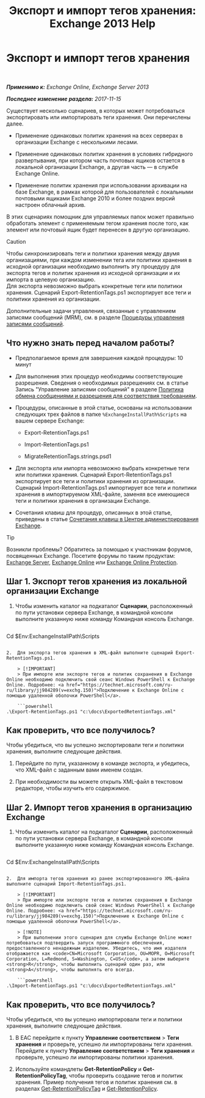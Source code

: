﻿---
title: 'Экспорт и импорт тегов хранения: Exchange 2013 Help'
TOCTitle: Экспорт и импорт тегов хранения
ms:assetid: 18405ea2-7ccc-475e-bd84-8b040e17bf44
ms:mtpsurl: https://technet.microsoft.com/ru-ru/library/JJ907307(v=EXCHG.150)
ms:contentKeyID: 51408006
ms.date: 04/30/2018
mtps_version: v=EXCHG.150
ms.translationtype: HT
---

# Экспорт и импорт тегов хранения

 

_**Применимо к:** Exchange Online, Exchange Server 2013_

_**Последнее изменение раздела:** 2017-11-15_

Существует несколько сценариев, в которых может потребоваться экспортировать или импортировать теги хранения. Они перечислены далее.

  - Применение одинаковых политик хранения на всех серверах в организации Exchange с несколькими лесами.

  - Применение одинаковых политик хранения в условиях гибридного развертывания, при котором часть почтовых ящиков остается в локальной организации Exchange, а другая часть — в службе Exchange Online.

  - Применение политик хранения при использовании архивации на базе Exchange, в рамках которой для пользователей с локальными почтовыми ящиками Exchange 2010 и более поздних версий настроен облачный архив.

В этих сценариях помощник для управляемых папок может правильно обработать элемент с применяемым тегом хранения после того, как элемент или почтовый ящик будет перенесен в другую организацию.

> [!CAUTION]  
> Чтобы синхронизировать теги и политики хранения между двумя организациями, при каждом изменении тега или политики хранения в исходной организации необходимо выполнить эту процедуру для экспорта тегов и политик хранения из исходной организации и их импорта в целевую организацию.<br />
Для экспорта невозможно выбрать конкретные теги или политики хранения. Сценарий Export-RetentionTags.ps1 экспортирует все теги и политики хранения из организации.


Дополнительные задачи управления, связанные с управлением записями сообщений (MRM), см. в разделе [Процедуры управления записями сообщений](messaging-records-management-procedures-exchange-2013-help.md).

## Что нужно знать перед началом работы?

  - Предполагаемое время для завершения каждой процедуры: 10 минут

  - Для выполнения этих процедур необходимы соответствующие разрешения. Сведения о необходимых разрешениях см. в статье Запись "Управление записями сообщений" в разделе [Политика обмена сообщениями и разрешения для соответствия требованиям](messaging-policy-and-compliance-permissions-exchange-2013-help.md).

  - Процедуры, описанные в этой статье, основаны на использовании следующих трех файлов в папке `%ExchangeInstallPath%Scripts` на вашем сервере Exchange:
    
      - Export-RetentionTags.ps1
    
      - Import-RetentionTags.ps1
    
      - MigrateRetentionTags.strings.psd1

  - Для экспорта или импорта невозможно выбрать конкретные теги или политики хранения. Сценарий Export-RetentionTags.ps1 экспортирует все теги и политики хранения из организации. Сценарий Import-RetentionTags.ps1 импортирует все теги и политики хранения в импортируемом XML-файле, заменяя все имеющиеся теги и политики хранения в организации Exchange.

  - Сочетания клавиш для процедур, описанных в этой статье, приведены в статье [Сочетания клавиш в Центре администрирования Exchange](keyboard-shortcuts-in-the-exchange-admin-center-exchange-online-protection-help.md).

> [!TIP]  
> Возникли проблемы? Обратитесь за помощью к участникам форумов, посвященных Exchange. Посетите форумы по таким продуктам: <a href="https://go.microsoft.com/fwlink/p/?linkid=60612">Exchange Server</a>, <a href="https://go.microsoft.com/fwlink/p/?linkid=267542">Exchange Online</a> или <a href="https://go.microsoft.com/fwlink/p/?linkid=285351">Exchange Online Protection</a>.


## Шаг 1. Экспорт тегов хранения из локальной организации Exchange

1.  Чтобы изменить каталог на подкаталог **Сценарии**, расположенный по пути установки сервера Exchange, в командной консоли выполните указанную ниже команду Командная консоль Exchange.
    
    ```powershell
Cd $Env:ExchangeInstallPath\Scripts
```

2.  Для экспорта тегов хранения в XML-файл выполните сценарий Export-RetentionTags.ps1.
    
    > [!IMPORTANT]  
    > При импорте или экспорте тегов и политик сохранения в Exchange Online необходимо подключить свой сеанс Windows PowerShell к Exchange Online. Подробнее: <a href="https://technet.microsoft.com/ru-ru/library/jj984289(v=exchg.150)">Подключение к Exchange Online с помощью удаленной оболочки PowerShell</a>.
    
    ```powershell
.\Export-RetentionTags.ps1 "c:\docs\ExportedRetentionTags.xml"
```

## Как проверить, что все получилось?

Чтобы убедиться, что вы успешно экспортировали теги и политики хранения, выполните следующие действия.

1.  Перейдите по пути, указанному в команде экспорта, и убедитесь, что XML-файл с заданным вами именем создан.

2.  При необходимости вы можете открыть XML-файл в текстовом редакторе, чтобы изучить его содержимое.

## Шаг 2. Импорт тегов хранения в организацию Exchange

1.  Чтобы изменить каталог на подкаталог **Сценарии**, расположенный по пути установки сервера Exchange, в командной консоли выполните указанную ниже команду Командная консоль Exchange.
    
    ```powershell
Cd $Env:ExchangeInstallPath\Scripts
```

2.  Для импорта тегов хранения из ранее экспортированного XML-файла выполните сценарий Import-RetentionTags.ps1.
    
    > [!IMPORTANT]  
    > При импорте или экспорте тегов и политик сохранения в Exchange Online необходимо подключить свой сеанс Windows PowerShell к Exchange Online. Подробнее: <a href="https://technet.microsoft.com/ru-ru/library/jj984289(v=exchg.150)">Подключение к Exchange Online с помощью удаленной оболочки PowerShell</a>.
    
    > [!NOTE]  
    > При выполнении этого сценария для службы Exchange Online может потребоваться подтвердить запуск программного обеспечения, предоставленного ненадежным издателем. Убедитесь, что имя издателя отображается как <code>CN=Microsoft Corporation, OU=MOPR, O=Microsoft Corporation, L=Redmond, S=Washington, C=US</code>, а затем выберите <strong>R</strong>, чтобы выполнить сценарий один раз, или <strong>A</strong>, чтобы выполнять его всегда.
    
    ```powershell
.\Import-RetentionTags.ps1 "c:\docs\ExportedRetentionTags.xml"
```

## Как проверить, что все получилось?

Чтобы убедиться, что вы успешно импортировали теги и политики хранения, выполните следующие действия.

1.  В EAC перейдите к пункту **Управление соответствием** \> **Теги хранения** и проверьте, успешно ли импортированы теги хранения. Перейдите к пункту **Управление соответствием** \> **Теги хранения** и проверьте, успешно ли импортированы политики хранения.

2.  Используйте командлеты **Get-RetentionPolicy** и **Get-RetentionPolicyTag**, чтобы проверить создание тегов и политик хранения. Пример получения тегов и политик хранения см. в разделах [Get-RetentionPolicyTag](https://technet.microsoft.com/ru-ru/library/dd298009\(v=exchg.150\)) и [Get-RetentionPolicy](https://technet.microsoft.com/ru-ru/library/dd298086\(v=exchg.150\)).

